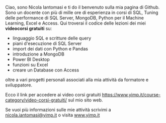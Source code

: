 Ciao, sono Nicola Iantomasi e ti do il benvenuto sulla mia pagina di Github. Sono un docente con più di mille ore di esperienza in corsi di SQL, Tuning delle performance di SQL Server, MongoDB, Python per il Machine Learning, Excel e Access. Qui troverai il codice delle lezioni dei miei <b>videocorsi gratuiti</b> su:
- linguaggio SQL e scritture delle query 
- piani d'esecuzione di SQL Server
- import dei dati con Python e Pandas
- introduzione a MongoDB
- Power BI Desktop
- funzioni su Excel
- creare un Database con Access

oltre a vari progetti personali associati alla mia attività da formatore e sviluppatore.

Ecco il link per accedere ai video corsi gratuiti https://www.yimp.it/course-category/video-corsi-gratuiti/ sul mio sito web.

Se vuoi più informazioni sulle mie attività scrivimi a nicola.iantomasi@yimp.it o visita www.yimp.it

<!--
**iantomasinicola/iantomasinicola** is a ✨ _special_ ✨ repository because its `README.md` (this file) appears on your GitHub profile.

Here are some ideas to get you started:

- 🔭 I’m currently working on ...
- 🌱 I’m currently learning ...
- 👯 I’m looking to collaborate on ...
- 🤔 I’m looking for help with ...
- 💬 Ask me about ...
- 📫 How to reach me: ...
- 😄 Pronouns: ...
- ⚡ Fun fact: ...
-->
